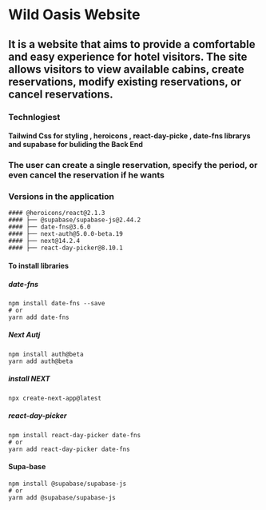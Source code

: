 # Wild Oasis Website

## It is a website that aims to provide a comfortable and easy experience for hotel visitors. The site allows visitors to view available cabins, create reservations, modify existing reservations, or cancel reservations.

### Technlogiest
#### Tailwind Css for styling  ,  heroicons  , react-day-picke , date-fns librarys and supabase for buliding the Back End

### The user can create a single reservation, specify the period, or even cancel the reservation if he wants

### Versions in the application 
```
#### @heroicons/react@2.1.3
#### ├── @supabase/supabase-js@2.44.2
#### ├── date-fns@3.6.0
#### ├── next-auth@5.0.0-beta.19
#### ├── next@14.2.4
#### ├── react-day-picker@8.10.1
```
#### To install libraries 
##### date-fns
```
npm install date-fns --save
# or
yarn add date-fns
```
##### Next Autj
```
npm install auth@beta
yarn add auth@beta

```
##### install NEXT
```
npx create-next-app@latest

```
##### react-day-picker
```
npm install react-day-picker date-fns
# or
yarn add react-day-picker date-fns 
```
#### Supa-base
```
npm install @supabase/supabase-js
# or
yarm add @supabase/supabase-js
```
